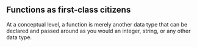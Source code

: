 ## Functions as first-class citizens

At a conceptual level, a function is merely 
another data type that can be declared and passed around as you would an integer, string, or any 
other data type.

